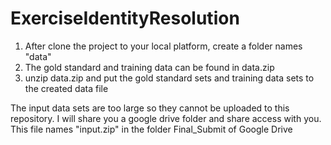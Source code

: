 # ExerciseIdentityResolution

1. After clone the project to your local platform, create a folder names "data"
2. The gold standard and training data can be found in data.zip
3. unzip data.zip and put the gold standard sets and training data sets to the created data file



The input data sets are too large so they cannot be uploaded to this repository. I will share you a google drive folder and share access with you. This file names "input.zip" in the folder Final_Submit of Google Drive
